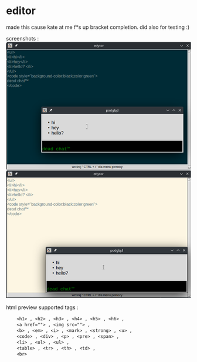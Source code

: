 # editor

made this cause kate at me f*s up bracket completion. did also for testing :)

screenshots : <br>
<img src="docs/Screenshot_20230411_202322.png"><img src="docs/Screenshot_20230411_202406.png">

html preview supported tags :
```
    <h1> , <h2> , <h3> , <h4> , <h5> , <h6> ,
    <a href=""> , <img src=""> ,
    <b> , <em> , <i> , <mark> , <strong> , <u> ,
    <code> , <div> , <p> , <pre> , <span> ,
    <li> , <ol> , <ul> ,
    <table> , <tr> , <th> , <td> ,
    <br>
```
